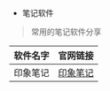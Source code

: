 
*  笔记软件

> 常用的笔记软件分享


| 软件名字 | 官网链接                              |
| -------- | ------------------------------------- |
| 印象笔记 | [印象笔记](https://www.yinxiang.com/) |